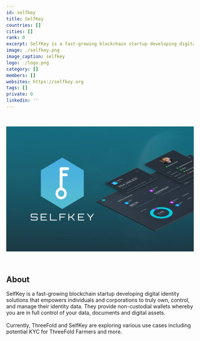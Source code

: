 ```yaml
---
id: selfkey
title: SelfKey
countries: []
cities: []
rank: 0
excerpt: SelfKey is a fast-growing blockchain startup developing digital identity solutions.
image: ./selfkey.png
image_caption: selfkey
logo: ./logo.png
category: []
members: []
websites: https://selfkey.org
tags: []
private: 0
linkedin: ''
---
```


<br/>

![selfkey](./selfkey2.jpg)

<br/>

## About

SelfKey is a fast-growing blockchain startup developing digital identity solutions that empowers individuals and corporations to truly own, control, and manage their identity data. They provide non-custodial wallets whereby you are in full control of your data, documents and digital assets. 
<br/>
<br/>
Currently, ThreeFold and SelfKey are exploring various use cases including potential KYC for ThreeFold Farmers and more.

<!-- 
## Mission

## Impact

## Powered by ThreeFold

## Join saving our planet!

## Support this project

## TFGrid Solution

### Roadmap 

TODO: Missing People and Other Metadata
-->



